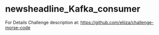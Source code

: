 # newsheadline_Kafka_consumer

For Details Challenge description at: https://github.com/eliiza/challenge-morse-code
